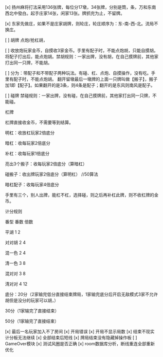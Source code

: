 [x] 扬州麻将打法采用136张牌，每位分17墩，34张牌，分别是筒，条，万和东南西北中發白。起手庄家14张，闲家13张。牌抓完为止，不留牌。

[x] 东家先做庄，如果不是庄家胡牌，则轮庄，轮庄顺序为：东-南-西-北。流局不换庄。

[ ] 胡牌 点炮/抢杠胡，

[ ] 收放炮玩家金币，自摸收3家金币。手里有配子时，不能点炮胡，只能自摸胡。将配子打出后，能点炮胡。禁胡规则：一家出牌，没有胡，在自己摸牌前，其他家打出同一只牌，不能胡。

[ ] 分为：带配子和不带配子两种玩法。有碰、杠、点炮、自摸操作，没有吃。手里有配子时，不能点炮胡。
翻开留墩最后一墩牌的上面一只牌叫做【搬子】，搬子加1即【配子】。如果翻开的是3条，则4条是配子；翻开的是东风则南风是配子。


[ ] 碰牌 禁碰规则：一家出牌，没有碰，在自己摸牌前，其他家打出同一只牌，不能碰。


杠牌

杠牌直接收金币，不需要等到结算。

明杠：收放杠玩家2倍底分

暗杠：收每玩家2倍底分

补杠：收每玩家1倍底分

亮出3个搬子：收每玩家2倍底分（算暗杠）

碰搬子：收出牌玩家2倍底分（算明杠）  //50算法

暗杠配子：收每玩家4倍底分

手里有三个，别人出牌，能杠不杠，选择碰，则之后再补杠此牌，则不收杠牌的金币。





计分规则

番型 番数 倍数

平湖 1 2

对对胡 2 4

混一色 2 4

清一色 3 8

混对对 3 8

清对对 4 12


底分：20分（2家输完低分直接结束牌局，1家输完底分后开启无敌模式3家不允许胡但是没分的玩家可以胡，）

30分（1家输完了直接结束）

50分（1家输完了直接结束）







[x] 最后一名玩家加入不了房间
[x] 开局错误
[x] 开局不显示局数
[x] 结束不现实计分板无法继续
[x] 全部结束后短线
[x] 牌局结束没有隐藏掉操作板
[ ] GameOver模块
[x] 测试风圈是否正确
[x] room数据库分析，断线重连全部重新优化
